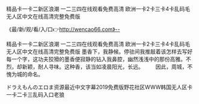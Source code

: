 精品卡一卡二新区浪潮
一二三四在线观看免费高清
欧洲一卡2卡三卡4卡乱码毛
无人区中文在线高清完整免费版


《最/新/观/看/入/口👉http://wencao66.com》--

精品卡一卡二新区浪潮
一二三四在线观看免费高清
欧洲一卡2卡三卡4卡乱码毛
无人区中文在线高清完整免费版
墨香下，我静候。停驻间我推敲着该怎样去写好每一个字，这功夫狡猾的墨香便寂静的钻入我鼻腔，幽然浅浅中的那份高雅。不烈，却新颖，耐人寻味。这种香，该当如凌晨阳光，长远。
　　因此，周城，不愧为城的命名。





ドラえもんのエロま资源最近中文字幕2019免费版野花社区WWW韩国无人区卡一卡二卡三乱码入口老狼
